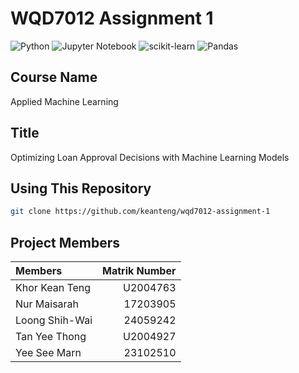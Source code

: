 ﻿# WQD7012 Assignment 1

![Python](https://img.shields.io/badge/python-3670A0?style=for-the-badge&logo=python&logoColor=ffdd54)
![Jupyter Notebook](https://img.shields.io/badge/jupyter-%23FA0F00.svg?style=for-the-badge&logo=jupyter&logoColor=white)
![scikit-learn](https://img.shields.io/badge/scikit--learn-%23F7931E.svg?style=for-the-badge&logo=scikit-learn&logoColor=white)
![Pandas](https://img.shields.io/badge/pandas-%23150458.svg?style=for-the-badge&logo=pandas&logoColor=white)

## Course Name
Applied Machine Learning

## Title
Optimizing Loan Approval Decisions with Machine Learning Models

## Using This Repository

```bash
git clone https://github.com/keanteng/wqd7012-assignment-1
```

## Project Members

Members | Matrik Number
:- | -:
Khor Kean Teng | U2004763
Nur Maisarah | 17203905
Loong Shih-Wai | 24059242
Tan Yee Thong | U2004927
Yee See Marn | 23102510
